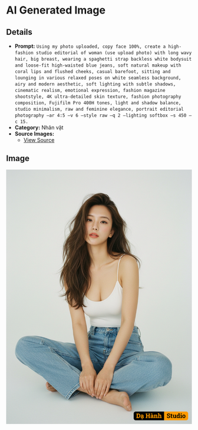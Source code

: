 # AI Generated Image

## Details
- **Prompt:** `Using my photo uploaded, copy face 100%, create a high-fashion studio editorial of woman (use upload photo) with long wavy hair, big breast, wearing a spaghetti strap backless white bodysuit and loose-fit high-waisted blue jeans, soft natural makeup with coral lips and flushed cheeks, casual barefoot, sitting and lounging in various relaxed poses on white seamless background, airy and modern aesthetic, soft lighting with subtle shadows, cinematic realism, emotional expression, fashion magazine shootstyle, 4K ultra-detailed skin texture, fashion photography composition, Fujifilm Pro 400H tones, light and shadow balance, studio minimalism, raw and feminine elegance, portrait editorial photography –ar 4:5 –v 6 –style raw –q 2 –lighting softbox –s 450 –c 15.
`
- **Category:** Nhân vật
- **Source Images:**
  - [View Source](https://raw.githubusercontent.com/lenzcomvth/Somethings/main/Models/Female/Female3.jpg)

## Image
![AI Generated Image](./image-2025-10-16T20-26-16-254Z-4knaj.png)